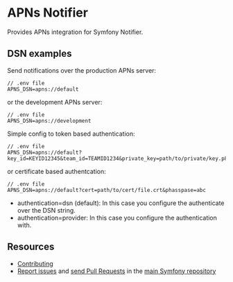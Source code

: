 APNs Notifier
=================

Provides APNs integration for Symfony Notifier.

DSN examples
-----------

Send notifications over the production APNs server:

```
// .env file
APNS_DSN=apns://default
```

or the development APNs server:

```
// .env file
APNS_DSN=apns://development
```

Simple config to token based authentication:

```
// .env file
APNS_DSN=apns://default?key_id=KEYID12345&team_id=TEAMID1234&private_key=path/to/private/key.p8&passphrase=abc
```

or certificate based authentcation:

```
// .env file
APNS_DSN=apns://default?cert=path/to/cert/file.crt&phasspase=abc
```

- authentication=dsn (default): In this case you configure the authenticate over the DSN string.
- authentication=provider: In this case you configure the authentication with.


Resources
---------

  * [Contributing](https://symfony.com/doc/current/contributing/index.html)
  * [Report issues](https://github.com/symfony/symfony/issues) and
    [send Pull Requests](https://github.com/symfony/symfony/pulls)
    in the [main Symfony repository](https://github.com/symfony/symfony)
